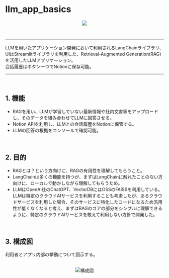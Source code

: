 # llm_app_basics
<p align="center">
  <img src="https://github.com/Kamy-dev/llm_app_basics/assets/130248710/60a6d148-4db5-4bbe-b851-8fd00fb7accc" />
</p>

<br>

----

LLMを用いたアプリケーション開発において利用されるLangChainライブラリ、UIはStreamlitライブラリを利用した、Retrieval-Augmented Generation(RAG)を活用したLLMアプリケーション。  
会話履歴はボタン一つでNotionに保存可能。

----    
<br>

## 1. 機能

- RAGを用い、LLMが学習していない最新情報や社内文書等をアップロードし、そのデータを組み合わせてLLMに回答させる。
- Notion APIを利用し、LLMとの会話履歴をNotionに保管する。
- LLMの回答の根拠をコンソールで確認可能。

<br>

## 2. 目的

- RAGとは？という方向けに、RAGの有用性を理解してもらうこと。
- LangChainは多くの機能を持つが、まずはLangChainに触れたことのない方向けに、ローカルで動かしながら理解してもらうため。
- LLMはOpenAI社のChatGPT、VectorDBにはOSSのFAISSを利用している。
  LLMは特定のクラウドAIサービスを利用することも考慮したが、あるクラウドサービスを利用した場合、そのサービスに特化したコードになるため汎用性が低くなくなると考え、まずはRAGのコアの部分をシンプルに理解できるように、特定のクラウドAIサービスを敢えて利用しない方針で開発した。

<br>

## 3. 構成図

利用者とアプリ内部の挙動について図示する。  

<br>

<div align="center">
    <img src="https://github.com/Kamy-dev/llm_app_basics/assets/130248710/e73ef201-ad7b-4512-8597-93f56c2487c0" alt="構成図">
</div>

<br>
